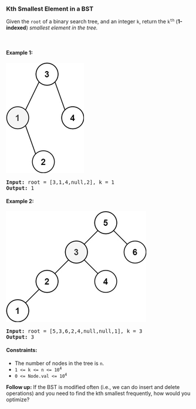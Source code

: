 ### Kth Smallest Element in a BST
Given the `root` of a binary search tree, and an integer `k`, return the <code>k<sup>th</sup></code> (**1-indexed**) *smallest element in the tree.*  

<br>

#### Example 1:
![](../../resources/lt0230_1.png)
<pre>
<strong>Input:</strong> root = [3,1,4,null,2], k = 1
<strong>Output:</strong> 1
</pre>
#### Example 2:
![](../../resources/lt0230_2.png)
<pre>
<strong>Input:</strong> root = [5,3,6,2,4,null,null,1], k = 3
<strong>Output:</strong> 3
</pre>

#### Constraints:

- The number of nodes in the tree is `n`.
- <code>1 <= k <= n <= 10<sup>4</sup></code>
- <code>0 <= Node.val <= 10<sup>4</sup></code>


**Follow up:** If the BST is modified often (i.e., we can do insert and delete operations) and you need to find the kth smallest frequently, how would you optimize?